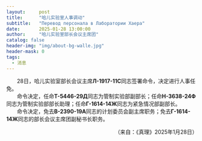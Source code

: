 ```yaml
---
layout:     post
title:      "哈儿实验室人事调动"
subtitle:   "Перевод персонала в Лаборатории Хаера"
date:       2025-01-28 13:00:00
author:     "哈儿实验室部长会议主席团"
catalog: false
header-img: "img/about-bg-walle.jpg"
header-mask: 0
tags:
  - 消息
---
```


&emsp;&emsp;28日，哈儿实验室部长会议主席**Л-1917-11С**同志签署命令，决定进行人事任免。  
&emsp;&emsp;命令决定，任命**Т-5446-29Д**同志为管制实验部副部长；任命**Н-3638-24Ф**同志为管制实验部部长助理；任命**Г-1614-14Ж**同志为紧急情况部副部长。  
&emsp;&emsp;命令决定，免去**В-2390-19А**同志的计划委员会副主席职务；免去**Г-1614-14Ж**同志的部长会议主席团副秘书长职务。
<div style="text-align: right">（来自：《真理》2025年1月28日）</div>